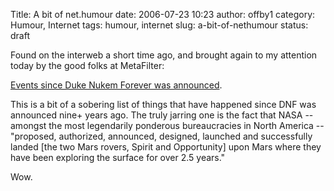 Title: A bit of net.humour
date: 2006-07-23 10:23
author: offby1
category: Humour, Internet
tags: humour, internet
slug: a-bit-of-nethumour
status: draft

Found on the interweb a short time ago, and brought again to my attention today by the good folks at MetaFilter:

[Events since Duke Nukem Forever was announced](http://duke.a-13.net/).

This is a bit of a sobering list of things that have happened since DNF was announced nine+ years ago. The truly jarring one is the fact that NASA \-- amongst the most legendarily ponderous bureaucracies in North America \-- \"proposed, authorized, announced, designed, launched and successfully landed \[the two Mars rovers, Spirit and Opportunity\] upon Mars where they have been exploring the surface for over 2.5 years.\"

Wow.
